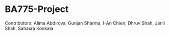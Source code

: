 # BA775-Project
Contributors: Alima Abdirova, Gunjan Sharma, I-An Chien, Dhruv Shah, Jenil Shah, Sahasra Konkala

